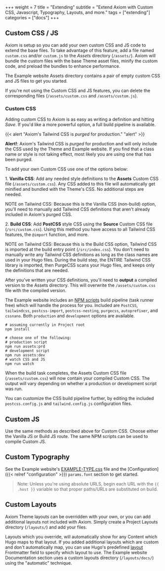 +++
weight = 7
title = "Extending"
subtitle = "Extend Axiom with Custom CSS, Javascript, Typography, Layouts, and more."
tags = ["extending"]
categories = ["docs"]
+++

## Custom CSS / JS

Axiom is setup so you can add your own custom CSS and JS code to extend the base files. To take advantage of this feature, add a file named `custom.css` and/or `custom.js` to the  _Assets_ directory (`/assets/`). Axiom will bundle the custom files with the base Theme asset files, minify the custom code, and preload the bundles to enhance performance.

The Example website Assets directory contains a pair of empty custom CSS and JS files to get you started.

If you're not using the Custom CSS and JS features, you can delete the corresponding files (`/assets/custom.css` and `/assets/custom.js`).

### Custom CSS

Adding custom CSS to Axiom is as easy as writing a definition and hitting *Save*. If you'd like a more powerful option, a full build pipeline is available.

{{< alert "Axiom's Tailwind CSS is *purged* for production." "alert" >}}

**Alert!**: Axiom's Tailwind CSS is _purged_ for production and will only include the CSS used by the Theme and Example website. If you find that a class name or style is not taking effect, most likely you are using one that has been purged.

To add your own Custom CSS use one of the options below:

1\. **Vanilla CSS**: Add any needed style definitions to the **Assets** Custom CSS file (`/assets/custom.css`). Any CSS added to this file will automatically get minified and bundled with the Theme's CSS. No additional steps are needed.

NOTE on Tailwind CSS: Because this is the Vanilla CSS (non-build) option, you'll need to manually add Tailwind CSS definitions that aren't already included in Axiom's purged CSS.

2\. **Build CSS**: Add **PostCSS** style CSS using the **Source** Custom CSS file (`/src/custom.css`). Using this method you have access to all Tailwind CSS features, the `@import` function, and more.

NOTE on Tailwind CSS: Because this is the Build CSS option, Tailwind CSS is imported at the build entry point (`/src/index.css`). You don't need to manually write any Tailwind CSS definitions as long as the class names are used in your Hugo files. During the build step, the ENTIRE Tailwind CSS library is imported, then PurgeCSS scans your Hugo files, and keeps only the definitions that are needed.

After you've written your CSS definitions, you'll need to **output** a compiled version to the Assets directory. This will overwrite the `/assets/custom.css` file with the compiled version.

The Example website includes an [NPM scripts](https://github.com/marketempower/axiom-example/blob/master/package.json) build pipeline (task runner free) which will handle the process for you. Included are `PostCSS`, `tailwindcss`, `postcss-import`, `postcss-nesting`, `purgecss`, `autoprefixer`, and `cssnano`. Both `production` and `development` options are available.

```shell
# assuming currently in Project root
npm install

# choose one of the following:
# production script
npm run assets:prd
# development script
npm run assets:dev
# watch CSS and JS
npm run watch
```

When the build task completes, the Assets Custom CSS file (`/assets/custom.css`) will now contain your compiled Custom CSS. The output will vary depending on whether a production or development script was run.

You can customize the CSS build pipeline further, by editing the included `postcss.config.js` and `tailwind.config.js` configuration files.

## Custom JS

Use the same methods as described above for Custom CSS. Choose either the Vanilla JS or Build JS route. The same NPM scripts can be used to compile Custom JS.

## Custom Typography

See the Example website's [EXAMPLE-TYPE.css](https://github.com/marketempower/axiom-example/blob/master/src/EXAMPLE-TYPE.css) file and the [Configuration]({{< relref "configuration" >}}) `params.font` section to get started.

> Note: Unless you're using absolute URLS, begin each URL with the `{{ .host }}` variable so that proper paths/URLs are substituted on build.

## Custom Layouts

Axiom Theme layouts can be overridden with your own, or you can add additional layouts not included with Axiom. Simply create a Project Layouts directory (`/layouts/`) and add your files.

Layouts which you override, will automatically show for any Content which Hugo maps to that layout. If you added additional layouts which are custom and don't automatically map, you can use Hugo's predefined [layout](https://gohugo.io/content-management/front-matter#predefined) Frontmatter field to specify which layout to use. The Example website Documentation section uses a custom layouts directory (`/layouts/docs/`) using the "automatic" technique.
